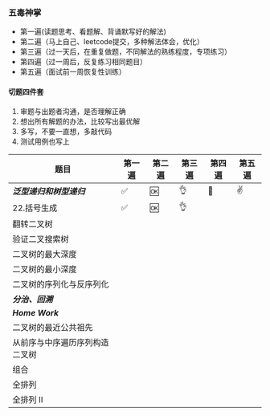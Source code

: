 
### 五毒神掌
- 第一遍(读题思考、看题解、背诵默写好的解法)
- 第二遍（马上自己、leetcode提交，多种解法体会，优化）
- 第三遍（过一天后，在重复做题，不同解法的熟练程度，专项练习）
- 第四遍（过一周后，反复练习相同题目）
- 第五遍（面试前一周恢复性训练）

#### 切题四件套
1. 审题与出题者沟通，是否理解正确
2. 想出所有解题的办法，比较写出最优解
3. 多写，不要一直想，多敲代码
4. 测试用例也写上

|    题目   |第一遍 |第二遍 |第三遍 | 第四遍 | 第五遍 |
|-----------------------|-----|-----|-----|-----|-----|
|*****泛型递归和树型递归*****  | ✅   |  🆗   |   👌  |  💯   |  ✌️    |
|22.括号生成    | ✅   |   🆗    |   👌  |     |     |
|翻转二叉树     |    |      |     |     |     |
|验证二叉搜索树    |    |      |     |     |     |
|二叉树的最大深度    |    |      |     |     |     |
|二叉树的最小深度   |    |      |     |     |     |
|二叉树的序列化与反序列化  |    |      |     |     |     |
|*****分治、回溯*****   |    |      |     |     |     |
|*****Home Work*****   |    |      |     |     |     |
|二叉树的最近公共祖先 |    |      |     |     |     |
|从前序与中序遍历序列构造二叉树 |    |      |     |     |     |
|组合 |    |      |     |     |     |
|全排列 |    |      |     |     |     |
|全排列 II |    |      |     |     |     |
